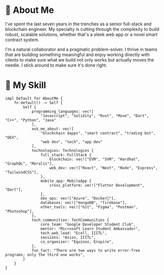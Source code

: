 # 🔶 About Me
I've spent the last seven years in the trenches as a senior full-stack and blockchain engineer. My specialty is cutting through the complexity to build robust, scalable solutions, whether that's a sleek web app or a novel smart contract system.

I'm a natural collaborator and a pragmatic problem-solver. I thrive in teams that are building something meaningful and enjoy working directly with clients to make sure what we build not only works but actually moves the needle. I stick around to make sure it's done right.

# 🔶 My Skill
```Move
impl Default for AboutMe {
    fn default() -> Self {
        Self {
            programming_languages: vec![
                "Javascript", "Solidity", "Rust", "Move", "Dart", "C++", "Python", "Java"
            ],
            ask_me_about: vec![
                "blockchain dapps", "smart contract", "trading bot", "DEX", 
                "web dev", "tech", "app dev"
            ],
            technologies: Technologies {
                full_stack: FullStack {
                    blockchain: vec!["EVM", "SVM", "Hardhat", "GraphQL", "Moralis"],
                    web_dev: vec!["React", "Next", "Node", "Express", "TailwindCSS"],
                },
                mobile_app: MobileApp {
                    cross_platform: vec!["Flutter Development", "Dart"],
                },
                dev_ops: vec!["Azure", "Docker🐳"],
                databases: vec!["mongoDB", "firebase"],
                other_tools: vec!["Git", "Figma", "Postman", "Photoshop"],
            },
            tech_communities: TechCommunities {
                core_team: "Google Developer Student Club",
                mentor: "Microsoft Learn Student Ambassador",
                tech_web_lead: "Ecell, IIITL",
                sessions: "Axios, IIITL",
                co_organizer: "Equinox, Enspire",
            },
            fun_fact: "There are two ways to write error-free programs; only the third one works",
        }
    }
}

```
